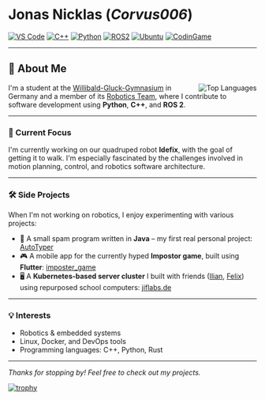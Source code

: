 # Jonas Nicklas (*Corvus006*)

[![VS Code](https://img.shields.io/badge/VS_Code-007ACC?style=for-the-badge&logo=visual-studio-code&logoColor=white)](https://code.visualstudio.com/)
[![C++](https://img.shields.io/badge/C++-00599C?style=for-the-badge&logo=c%2B%2B&logoColor=white)](https://isocpp.org/)
[![Python](https://img.shields.io/badge/Python-3776AB?style=for-the-badge&logo=python&logoColor=white)](https://www.python.org/)
[![ROS2](https://img.shields.io/badge/ROS2-22314E?style=for-the-badge&logo=ros&logoColor=white)](https://www.ros.org/)
[![Ubuntu](https://img.shields.io/badge/Ubuntu-E95420?style=for-the-badge&logo=ubuntu&logoColor=white)](https://ubuntu.com/)
[![CodinGame](https://img.shields.io/badge/CodinGame-2F2F2F?style=for-the-badge&logo=codingame&logoColor=white)](https://www.codingame.com/profile/a26bcea967797d120077d021ba45219d4469855)

---

## 👋 About Me

<picture>
  <source
    srcset="https://github-readme-stats.vercel.app/api/top-langs/?username=corvus006&show_icons=true&theme=dark"
    media="(prefers-color-scheme: dark)"
  />
  <source
    srcset="https://github-readme-stats.vercel.app/api/top-langs/?username=corvus006&show_icons=true"
    media="(prefers-color-scheme: light), (prefers-color-scheme: no-preference)"
  />
  <img align="right" alt="Top Languages" src="https://github-readme-stats.vercel.app/api/top-langs/?username=corvus006&show_icons=true" />
</picture>

I'm a student at the [Willibald-Gluck-Gymnasium](https://www.wgg-neumarkt.de/) in Germany and a member of its [Robotics Team](https://github.com/wggRobotic/), where I contribute to software development using **Python**, **C++**, and **ROS 2**.

---

### 🤖 Current Focus

I'm currently working on our quadruped robot **Idefix**, with the goal of getting it to walk. I'm especially fascinated by the challenges involved in motion planning, control, and robotics software architecture.

---

### 🛠 Side Projects

When I'm not working on robotics, I enjoy experimenting with various projects:

- 💬 A small spam program written in **Java** – my first real personal project: [AutoTyper](https://github.com/Corvus006/AutoTyper)
- 🎮 A mobile app for the currently hyped **Impostor game**, built using **Flutter**: [imposter_game](https://github.com/Corvus006/imposter_game)
- 🖥️ A **Kubernetes-based server cluster** I built with friends ([Ilian](https://github.com/IliHanSoLow), [Felix](https://github.com/Scriptor25)) using repurposed school computers: [jiflabs.de](https://jiflabs.de/)

---

### 💡 Interests

- Robotics & embedded systems  
- Linux, Docker, and DevOps tools  
- Programming languages: C++, Python, Rust   

---

*Thanks for stopping by! Feel free to check out my projects.*

[![trophy](https://github-profile-trophy.vercel.app/?username=Corvus006&theme=darkhub)](https://github.com/ryo-ma/github-profile-trophy)
